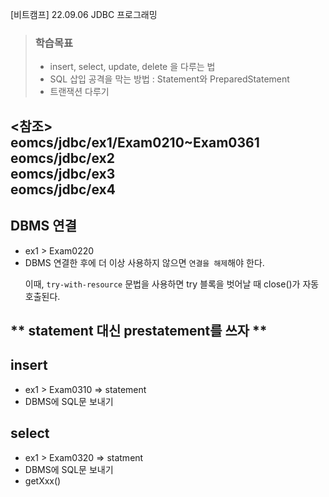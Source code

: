 
[비트캠프] 22.09.06 JDBC 프로그래밍
>### 학습목표 
>- insert, select, update, delete 을 다루는 법
>- SQL 삽입 공격을 막는 방법 : Statement와 PreparedStatement
>- 트랜잭션 다루기


<참조> <br>
 eomcs/jdbc/ex1/Exam0210~Exam0361<br>
 eomcs/jdbc/ex2<br>
 eomcs/jdbc/ex3<br>
 eomcs/jdbc/ex4<br>
---
## DBMS 연결
- ex1 > Exam0220
- DBMS 연결한 후에 더 이상 사용하지 않으면 `연결을 해제`해야 한다.<p>
  이때, `try-with-resource` 문법을 사용하면 try 블록을 벗어날 때 close()가 자동 호출된다.
## ** statement 대신 prestatement를 쓰자 **
## insert 
- ex1 > Exam0310 => statement
- DBMS에 SQL문 보내기
## select 
- ex1 > Exam0320 => statment
- DBMS에 SQL문 보내기
- getXxx()